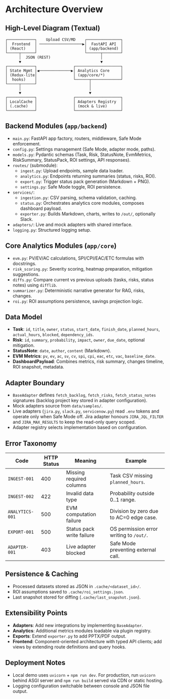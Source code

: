 # Architecture Overview

## High-Level Diagram (Textual)
```
┌────────────┐    Upload CSV/MD    ┌───────────────┐
│  Frontend  │ ───────────────────▶│  FastAPI API  │
│ (React)    │                     │ (app/backend) │
└─────┬──────┘                     └──────┬────────┘
      │  JSON (REST)                      │
      ▼                                   ▼
┌────────────┐                ┌────────────────────┐
│ State Mgmt │◀──────────────▶│ Analytics Core     │
│ (Redux-lite│                │ (app/core/*)       │
│  hooks)    │                └──────┬─────────────┘
└─────┬──────┘                       │
      │                              │
      ▼                              ▼
┌────────────┐                ┌────────────────────┐
│ LocalCache │                │ Adapters Registry  │
│ (.cache)   │                │ (mock & live)      │
└────────────┘                └────────────────────┘
```

## Backend Modules (`app/backend`)
- `main.py`: FastAPI app factory, routers, middleware, Safe Mode enforcement.
- `config.py`: Settings management (Safe Mode, adapter mode, paths).
- `models.py`: Pydantic schemas (Task, Risk, StatusNote, EvmMetrics, RiskSummary, StatusPack, ROI settings, API responses).
- `routes/` (submodule):
  - `ingest.py`: Upload endpoints, sample data loader.
  - `analytics.py`: Endpoints returning summaries (status, risks, ROI).
  - `export.py`: Trigger status pack generation (Markdown + PNG).
  - `settings.py`: Safe Mode toggle, ROI persistence.
- `services/`:
  - `ingestion.py`: CSV parsing, schema validation, caching.
  - `status.py`: Orchestrates analytics core modules, composes dashboard payload.
  - `exporter.py`: Builds Markdown, charts, writes to `/out/`, optionally Slack.
- `adapters/`: Live and mock adapters with shared interface.
- `logging.py`: Structured logging setup.

## Core Analytics Modules (`app/core`)
- `evm.py`: PV/EV/AC calculations, SPI/CPI/EAC/ETC formulas with docstrings.
- `risk_scoring.py`: Severity scoring, heatmap preparation, mitigation suggestions.
- `diffs.py`: Compare current vs previous uploads (tasks, risks, status notes) using `difflib`.
- `summarizer.py`: Deterministic narrative generator for RAG, risks, changes.
- `roi.py`: ROI assumptions persistence, savings projection logic.

## Data Model
- **Task**: `id`, `title`, `owner`, `status`, `start_date`, `finish_date`, `planned_hours`, `actual_hours`, `blocked`, `dependency_ids`.
- **Risk**: `id`, `summary`, `probability`, `impact`, `owner`, `due_date`, optional mitigation.
- **StatusNote**: `date`, `author`, `content` (Markdown).
- **EVM Metrics**: `pv`, `ev`, `ac`, `sv`, `cv`, `spi`, `cpi`, `eac`, `etc`, `vac`, `baseline_date`.
- **DashboardPayload**: Combines metrics, risk summary, changes timeline, ROI snapshot, metadata.

## Adapter Boundary
- `BaseAdapter` defines `fetch_backlog`, `fetch_risks`, `fetch_status_notes` signatures (backlog project key stored in adapter configuration).
- Mock adapters source from `data/samples/`.
- Live adapters (`jira.py`, `slack.py`, `servicenow.py`) read `.env` tokens and operate only when Safe Mode off. Jira adapter honours `JIRA_JQL_FILTER` and `JIRA_MAX_RESULTS` to keep the read-only query scoped.
- Adapter registry selects implementation based on configuration.

## Error Taxonomy
| Code | HTTP Status | Meaning | Example |
| ---- | ----------- | ------- | ------- |
| `INGEST-001` | 400 | Missing required columns | Task CSV missing `planned_hours`. |
| `INGEST-002` | 422 | Invalid data type | Probability outside 0..1 range. |
| `ANALYTICS-001` | 500 | EVM computation failure | Division by zero due to AC=0 edge case. |
| `EXPORT-001` | 500 | Status pack write failure | OS permission error writing to `/out/`. |
| `ADAPTER-001` | 403 | Live adapter blocked | Safe Mode preventing external call. |

## Persistence & Caching
- Processed datasets stored as JSON in `.cache/<dataset_id>/`.
- ROI assumptions saved to `.cache/roi_settings.json`.
- Last snapshot stored for diffing (`.cache/last_snapshot.json`).

## Extensibility Points
- **Adapters**: Add new integrations by implementing `BaseAdapter`.
- **Analytics**: Additional metrics modules loadable via plugin registry.
- **Exports**: Extend `exporter.py` to add PPTX/PDF output.
- **Frontend**: Component-oriented architecture with typed API clients; add views by extending route definitions and query hooks.

## Deployment Notes
- Local demo uses `uvicorn` + `npm run dev`. For production, run `uvicorn` behind ASGI server and `npm run build` served via CDN or static hosting.
- Logging configuration switchable between console and JSON file output.
